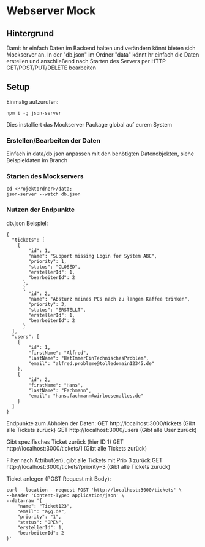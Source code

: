 # Webserver Mock

## Hintergrund

Damit hr einfach Daten im Backend halten und verändern könnt bieten sich Mockserver an. In der "db.json" im Ordner "data" könnt hr einfach die Daten erstellen und anschließend nach Starten des Servers per HTTP GET/POST/PUT/DELETE bearbeiten

## Setup

Einmalig aufzurufen:
```
npm i -g json-server
```
Dies installiert das Mockserver Package global auf eurem System

### Erstellen/Bearbeiten der Daten

Einfach in data/db.json anpassen mit den benötigten Datenobjekten, siehe Beispieldaten im Branch

### Starten des Mockservers
```
cd <Projektordner>/data;
json-server --watch db.json
```

### Nutzen der Endpunkte

db.json Beispiel:
```
{
  "tickets": [
    {
        "id": 1,
        "name": "Support missing Login for System ABC",
        "priority": 1,
        "status": "CLOSED",
        "erstellerId": 1,
        "bearbeiterId": 2
      },
      {
        "id": 2,
        "name": "Absturz meines PCs nach zu langem Kaffee trinken",
        "priority": 3,
        "status": "ERSTELLT",
        "erstellerId": 1,
        "bearbeiterId": 2
      }
  ],
  "users": [
    {
        "id": 1,
        "firstName": "Alfred",
        "lastName": "HatImmerEinTechnischesProblem",
        "email": "alfred.probleme@tolledomain12345.de"
    },
    {
        "id": 2,
        "firstName": "Hans",
        "lastName": "Fachmann",
        "email": "hans.fachmann@wirloesenalles.de"
    }
  ]
}
```

Endpunkte zum Abholen der Daten:
GET http://localhost:3000/tickets (Gibt alle Tickets zurück)
GET http://localhost:3000/users (Gibt alle User zurück)

Gibt spezifisches Ticket zurück (hier ID 1)
GET http://localhost:3000/tickets/1 (Gibt alle Tickets zurück)
  
Filter nach Attribut(en), gibt alle Tickets mit Prio 3 zurück
GET http://localhost:3000/tickets?priority=3 (Gibt alle Tickets zurück)

Ticket anlegen (POST Request mit Body):

```
curl --location --request POST 'http://localhost:3000/tickets' \
--header 'Content-Type: application/json' \
--data-raw '{
    "name": "Ticket123",
    "email": "a@g.de",
    "priority": "1",
    "status": "OPEN",
    "erstellerId": 1,
    "bearbeiterId": 2
}'
```
